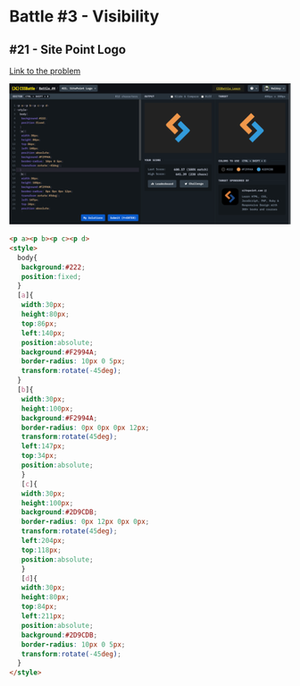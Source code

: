 # Battle #3 - Visibility

## #21 - Site Point Logo

[Link to the problem](https://cssbattle.dev/play/21)

![result](./images/sitepoint.png)

```html
<p a><p b><p c><p d>
<style> 		
  body{
   background:#222;
   position:fixed; 
  }
  [a]{
   width:30px;
   height:80px;
   top:86px;
   left:140px;
   position:absolute;
   background:#F2994A;
   border-radius: 10px 0 5px; 
   transform:rotate(-45deg);
  }
  [b]{
   width:30px;
   height:100px;
   background:#F2994A;
   border-radius: 0px 0px 0px 12px; 
   transform:rotate(45deg); 
   left:147px;
   top:34px;
   position:absolute;
   }
   [c]{
   width:30px;
   height:100px;
   background:#2D9CDB;
   border-radius: 0px 12px 0px 0px; 
   transform:rotate(45deg); 
   left:204px;
   top:118px;
   position:absolute;
   }
   [d]{
   width:30px;
   height:80px;
   top:84px;
   left:211px;
   position:absolute;
   background:#2D9CDB;
   border-radius: 10px 0 5px; 
   transform:rotate(-45deg);
  }
</style> 
```